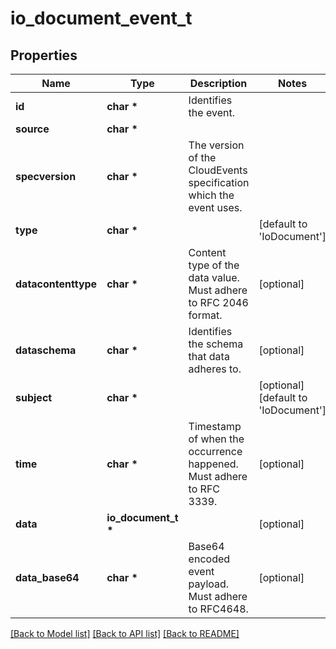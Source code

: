 # io_document_event_t

## Properties
Name | Type | Description | Notes
------------ | ------------- | ------------- | -------------
**id** | **char \*** | Identifies the event. | 
**source** | **char \*** |  | 
**specversion** | **char \*** | The version of the CloudEvents specification which the event uses. | 
**type** | **char \*** |  | [default to 'IoDocument']
**datacontenttype** | **char \*** | Content type of the data value. Must adhere to RFC 2046 format. | [optional] 
**dataschema** | **char \*** | Identifies the schema that data adheres to. | [optional] 
**subject** | **char \*** |  | [optional] [default to 'IoDocument']
**time** | **char \*** | Timestamp of when the occurrence happened. Must adhere to RFC 3339. | [optional] 
**data** | **io_document_t \*** |  | [optional] 
**data_base64** | **char \*** | Base64 encoded event payload. Must adhere to RFC4648. | [optional] 

[[Back to Model list]](../README.md#documentation-for-models) [[Back to API list]](../README.md#documentation-for-api-endpoints) [[Back to README]](../README.md)


